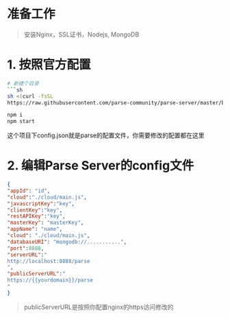 # 准备工作

> 安装Nginx，SSL证书，Nodejs, MongoDB

# 1. 按照官方配置

```sh
# 新建个目录
```sh
sh <(curl -fsSL 
https://raw.githubusercontent.com/parse-community/parse-server/master/bootstrap.sh\

npm i
npm start
```

这个项目下config.json就是parse的配置文件，你需要修改的配置都在这里

# 2. 编辑Parse Server的config文件

```json
{
"appId": "id",
"cloud":"./cloud/main.js",
"javascriptKey":"key",
"clientKey":"key",
"restAPIKey":"key",
"masterKey": "masterKey",
"appName": "name",
"cloud": "./cloud/main.js",
"databaseURI": "mongodb://...........",
"port":8888,
"serverURL":"
http://localhost:8888/parse
",
"publicServerURL":"
https://{{yourdomain}}/parse
"
}
```

> publicServerURL是按照你配置nginx的https访问修改的



